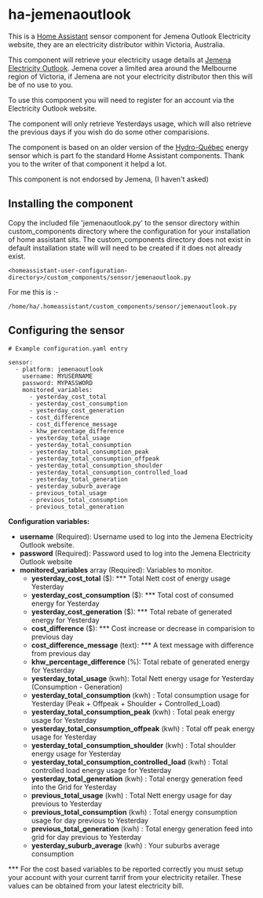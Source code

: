 ﻿# ha-jemenaoutlook

This is a [Home Assistant](https://home-assistant.io) sensor component for Jemena Outlook Electricity website, they are an electricity distributor within Victoria, Australia.

This component will retrieve your electricity usage details at [Jemena Electricity Outlook](https://electricityoutlook.jemena.com.au/). Jemena cover a limited area around the Melbourne region of Victoria, if Jemena are not your electricity distributor then this will be of no use to you.

To use this component you will need to register for an account via the Electricity Outlook website.

The component will only retrieve Yesterdays usage, which will also retrieve the previous days if you wish do do some other comparisions.

The component is based on an older version of the [Hydro-Québec](https://home-assistant.io/components/sensor.hydroquebec/) energy sensor which is part fo the standard Home Assistant components. Thank you to the writer of that component it helpd a lot.

This component is not endorsed by Jemena, (I haven't asked)

## Installing the component

Copy the included file 'jemenaoutlook.py' to the sensor directory within custom_components directory where the configuration for your installation of home assistant sits. The custom_components directory does not exist in default installation state will will need to be created if it does not already exist.

```
<homeassistant-user-configuration-directory>/custom_components/sensor/jemenaoutlook.py
```
For me this is :-
```
/home/ha/.homeassistant/custom_components/sensor/jemenaoutlook.py
```


## Configuring the sensor

```
# Example configuration.yaml entry

sensor:
  - platform: jemenaoutlook
    username: MYUSERNAME
    password: MYPASSWORD
    monitored_variables:
      - yesterday_cost_total
      - yesterday_cost_consumption
      - yesterday_cost_generation
      - cost_difference
      - cost_difference_message
      - khw_percentage_difference
      - yesterday_total_usage
      - yesterday_total_consumption
      - yesterday_total_consumption_peak
      - yesterday_total_consumption_offpeak
      - yesterday_total_consumption_shoulder
      - yesterday_total_consumption_controlled_load
      - yesterday_total_generation
      - yesterday_suburb_average
      - previous_total_usage
      - previous_total_consumption
      - previous_total_generation
```

**Configuration variables:**

- **username** (Required): Username used to log into the Jemena Electricity Outlook website.
- **password** (Required): Password used to log into the Jemena Electricity Outlook website
- **monitored_variables** array (Required): Variables to monitor.
  - **yesterday_cost_total** ($): \*** Total Nett cost of energy usage Yesterday
  - **yesterday_cost_consumption** ($): \*** Total cost of consumed energy for Yesterday
  - **yesterday_cost_generation** ($): \*** Total rebate of generated energy for Yesterday
  - **cost_difference** ($): \*** Cost increase or decrease in comparision to previous day 
  - **cost_difference_message** (text): \*** A text message with difference from previous day
  - **khw_percentage_difference** (%): Total rebate of generated energy for Yesterday  
  - **yesterday_total_usage** (kwh): Total Nett energy usage for Yesterday (Consumption - Generation)
  - **yesterday_total_consumption** (kwh) : Total consumption usage for Yesterday (Peak + Offpeak + Shoulder + Controlled_Load)
  - **yesterday_total_consumption_peak** (kwh) : Total peak energy usage for Yesterday
  - **yesterday_total_consumption_offpeak** (kwh) : Total off peak energy usage for Yesterday
  - **yesterday_total_consumption_shoulder** (kwh) : Total shoulder energy usage for Yesterday
  - **yesterday_total_consumption_controlled_load** (kwh) : Total controlled load energy usage for Yesterday
  - **yesterday_total_generation** (kwh) : Total energy generation feed into the Grid for Yesterday
  - **previous_total_usage** (kwh) : Total Nett energy usage for day previous to Yesterday
  - **previous_total_consumption** (kwh) : Total energy consumption usage for day previous to Yesterday
  - **previous_total_generation** (kwh) : Total energy generation feed into grid for day previous to Yesterday
  - **yesterday_suburb_average** (kwh) : Your suburbs average consumption

\*** For the cost based variables to be reported correctly you must setup your account with your current tarrif from your electricity retailer. These values can be obtained from your latest electricity bill. 
